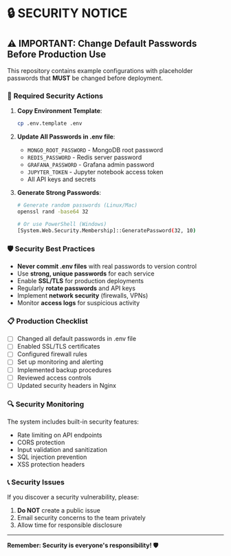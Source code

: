 # 🔒 SECURITY NOTICE

## ⚠️ **IMPORTANT: Change Default Passwords Before Production Use**

This repository contains example configurations with placeholder passwords that **MUST** be changed before deployment.

### 🚨 **Required Security Actions**

1. **Copy Environment Template**:
   ```bash
   cp .env.template .env
   ```

2. **Update All Passwords in .env file**:
   - `MONGO_ROOT_PASSWORD` - MongoDB root password
   - `REDIS_PASSWORD` - Redis server password  
   - `GRAFANA_PASSWORD` - Grafana admin password
   - `JUPYTER_TOKEN` - Jupyter notebook access token
   - All API keys and secrets

3. **Generate Strong Passwords**:
   ```bash
   # Generate random passwords (Linux/Mac)
   openssl rand -base64 32
   
   # Or use PowerShell (Windows)
   [System.Web.Security.Membership]::GeneratePassword(32, 10)
   ```

### 🛡️ **Security Best Practices**

- **Never commit .env files** with real passwords to version control
- Use **strong, unique passwords** for each service
- Enable **SSL/TLS** for production deployments
- Regularly **rotate passwords** and API keys
- Implement **network security** (firewalls, VPNs)
- Monitor **access logs** for suspicious activity

### 📋 **Production Checklist**

- [ ] Changed all default passwords in .env file
- [ ] Enabled SSL/TLS certificates
- [ ] Configured firewall rules
- [ ] Set up monitoring and alerting
- [ ] Implemented backup procedures
- [ ] Reviewed access controls
- [ ] Updated security headers in Nginx

### 🔍 **Security Monitoring**

The system includes built-in security features:
- Rate limiting on API endpoints
- CORS protection
- Input validation and sanitization
- SQL injection prevention
- XSS protection headers

### 📞 **Security Issues**

If you discover a security vulnerability, please:
1. **Do NOT** create a public issue
2. Email security concerns to the team privately
3. Allow time for responsible disclosure

---

**Remember: Security is everyone's responsibility! 🛡️**